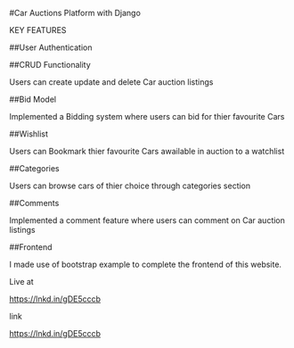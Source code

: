 #Car Auctions Platform with Django





KEY FEATURES



##User Authentication

##CRUD Functionality

   Users can create update and delete Car auction listings

##Bid Model

  Implemented a Bidding system where users can bid for thier favourite Cars

##Wishlist

  Users can Bookmark thier favourite Cars awailable in auction to a watchlist

##Categories

  Users can browse cars of thier choice through categories section

##Comments

  Implemented a comment feature where users can comment on Car auction listings 





##Frontend

  I made use of bootstrap example to complete the frontend of this website.

 









Live at 

https://lnkd.in/gDE5cccb







link

https://lnkd.in/gDE5cccb

